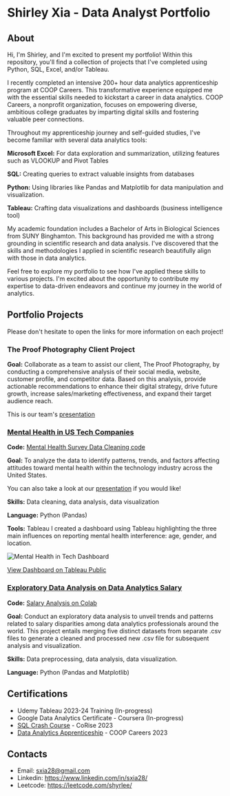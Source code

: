 # Shirley Xia - Data Analyst Portfolio

## About
Hi, I'm Shirley, and I'm excited to present my portfolio! Within this repository, you'll find a collection of projects that I've completed using Python, SQL, Excel, and/or Tableau.

I recently completed an intensive 200+ hour data analytics apprenticeship program at COOP Careers. This transformative experience equipped me with the essential skills needed to kickstart a career in data analytics. COOP Careers, a nonprofit organization, focuses on empowering diverse, ambitious college graduates by imparting digital skills and fostering valuable peer connections.

Throughout my apprenticeship journey and self-guided studies, I've become familiar with several data analytics tools:

**Microsoft Excel:** For data exploration and summarization, utilizing features such as VLOOKUP and Pivot Tables

**SQL:** Creating queries to extract valuable insights from databases

**Python:** Using libraries like Pandas and Matplotlib for data manipulation and visualization.

**Tableau:** Crafting data visualizations and dashboards (business intelligence tool)

My academic foundation includes a Bachelor of Arts in Biological Sciences from SUNY Binghamton. This background has provided me with a strong grounding in scientific research and data analysis. I've discovered that the skills and methodologies I applied in scientific research beautifully align with those in data analytics.

Feel free to explore my portfolio to see how I've applied these skills to various projects. I'm excited about the opportunity to contribute my expertise to data-driven endeavors and continue my journey in the world of analytics.

## Portfolio Projects
Please don't hesitate to open the links for more information on each project!

### The Proof Photography Client Project
**Goal:** Collaborate as a team to assist our client, The Proof Photography, by conducting a comprehensive analysis of their social media, website, customer profile, and competitor data. Based on this analysis, provide actionable recommendations to enhance their digital strategy, drive future growth, increase sales/marketing effectiveness, and expand their target audience reach.

This is our team's [presentation](https://github.com/shyrlee/Shirley-Xia-Portfolio/blob/b056de442c9f4e8885f3a3be5eaf496e5300103c/The%20Proof%20Photography%20Client%20Project/COOP%20CLIENT%20PROJECT%20PRESENTATION%20C287.pdf)

### [Mental Health in US Tech Companies](https://github.com/shyrlee/Shirley-Xia-Portfolio/tree/c420044efe71fa410fa9110ffb66870a09d51f94/Mental%20Health%20in%20Tech)
**Code:** [Mental Health Survey Data Cleaning code](https://github.com/shyrlee/Shirley-Xia-Portfolio/blob/3cb14ccd9b06a2996431711127da383e569b248c/Mental%20Health%20in%20Tech/Mental%20Health%20Survey%20Data%20Cleaning.ipynb)

**Goal:** To analyze the data to identify patterns, trends, and factors affecting attitudes toward mental health within the technology industry across the United States.

You can also take a look at our [presentation](https://github.com/shyrlee/Shirley-Xia-Portfolio/blob/0d0b984012399543f2d38f3fe65ad11b35984414/Mental%20Health%20in%20Tech/Mental%20Health%20In%20Tech%20Presentation.pdf) if you would like!

**Skills:** Data cleaning, data analysis, data visualization

**Language:** Python (Pandas)

**Tools:** Tableau
I created a dashboard using Tableau highlighting the three main influences on reporting mental health interference: age, gender, and location.

![Mental Health in Tech Dashboard](https://github.com/shyrlee/Shirley-Xia-Portfolio/assets/134797686/c2e9a664-12ab-4f8b-a1d5-ec7a7e61c503)

[View Dashboard on Tableau Public](https://public.tableau.com/views/MentalHealthinUSTechCompanies/Dashboard1?:language=en-US&:display_count=n&:origin=viz_share_link)

### [Exploratory Data Analysis on Data Analytics Salary](https://github.com/shyrlee/Shirley-Xia-Portfolio/tree/d1aa630cfed0c46cf2ac8154c6323c153583a536/Salary%20Analysis)
**Code:** [Salary Analysis on Colab](https://github.com/shyrlee/Shirley-Xia-Portfolio/blob/4f80526de52bc1549c2a833b7cc8335f34c81420/Salary%20Analysis/Data%20Professionals%20Salary%20EDA%20.ipynb)

**Goal:** Conduct an exploratory data analysis to unveil trends and patterns related to salary disparities among data analytics professionals around the world. This project entails merging five distinct datasets from separate .csv files to generate a cleaned and processed new .csv file for subsequent analysis and visualization.

**Skills:** Data preprocessing, data analysis, data visualization.

**Language:** Python (Pandas and Matplotlib)

## Certifications 
* Udemy Tableau 2023-24 Training (In-progress)
* Google Data Analytics Certificate - Coursera (In-progress)
* [SQL Crash Course](https://www.credential.net/5ca938c2-e9c9-4bbc-abce-ec7279924969#gs.30z933) - CoRise 2023
* [Data Analytics Apprenticeship](https://github.com/shyrlee/Shirley-Xia-Portfolio/blob/29b1a7f5ba43c62049e67b8d80394fe6c7c82bed/DA%20COOP%20Certificate%20of%20Completion%20Spring%202023.pdf) - COOP Careers 2023

## Contacts 
* Email: sxia28@gmail.com
* Linkedin: https://www.linkedin.com/in/sxia28/
* Leetcode: https://leetcode.com/shyrlee/












